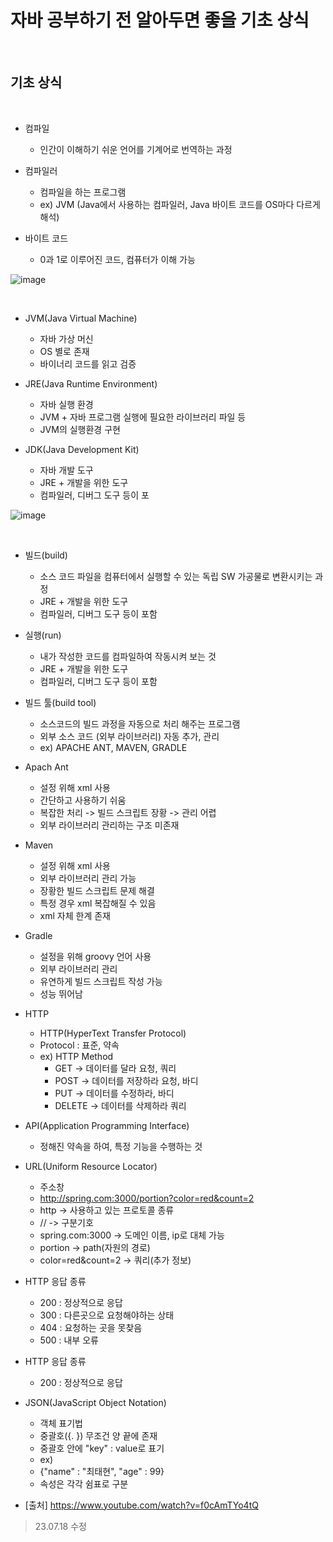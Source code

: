 # 자바 공부하기 전 알아두면 좋을 기초 상식
<br>

## 기초 상식
<br>

* 컴파일
  * 인간이 이해하기 쉬운 언어를 기계어로 번역하는 과정
 
* 컴파일러
  * 컴파일을 하는 프로그램
  * ex) JVM (Java에서 사용하는 컴파일러, Java 바이트 코드를 OS마다 다르게 해석)

* 바이트 코드
  * 0과 1로 이루어진 코드, 컴퓨터가 이해 가능

![image](https://github.com/starbc0720/TIL/assets/57441201/851de2b9-87e8-4d3d-bb89-88886cbeca37)

<br>

* JVM(Java Virtual Machine)
  * 자바 가상 머신 
  * OS 별로 존재
  * 바이너리 코드를 읽고 검증
 
* JRE(Java Runtime Environment)
  * 자바 실행 환경
  * JVM + 자바 프로그램 실행에 필요한 라이브러리 파일 등
  * JVM의 실행환경 구현
 
* JDK(Java Development Kit)
  * 자바 개발 도구
  * JRE + 개발을 위한 도구
  * 컴파일러, 디버그 도구 등이 포

![image](https://github.com/starbc0720/TIL/assets/57441201/892a99f3-a962-4a22-8d34-5ef0f038c1ba)

<br>

* 빌드(build)
  * 소스 코드 파일을 컴퓨터에서 실행할 수 있는 독립 SW 가공물로 변환시키는 과정 
  * JRE + 개발을 위한 도구
  * 컴파일러, 디버그 도구 등이 포함

 
* 실행(run)
  * 내가 작성한 코드를 컴파일하여 작동시켜 보는 것
  * JRE + 개발을 위한 도구
  * 컴파일러, 디버그 도구 등이 포함

 
* 빌드 툴(build tool)
  * 소스코드의 빌드 과정을 자동으로 처리 해주는 프로그램
  * 외부 소스 코드 (외부 라이브러리) 자동 추가, 관리
  * ex) APACHE ANT, MAVEN, GRADLE

 
* Apach Ant
  * 설정 위해 xml 사용
  * 간단하고 사용하기 쉬움
  * 복잡한 처리 -> 빌드 스크립트 장황 -> 관리 어렵
  * 외부 라이브러리 관리하는 구조 미존재


* Maven
  * 설정 위해 xml 사용
  * 외부 라이브러리 관리 가능
  * 장황한 빌드 스크립트 문제 해결
  * 특정 경우 xml 복잡해질 수 있음
  * xml 자체 한계 존재

 
* Gradle
  * 설정을 위해 groovy 언어 사용
  * 외부 라이브러리 관리
  * 유연하게 빌드 스크립트 작성 가능
  * 성능 뛰어남

 
* HTTP
  * HTTP(HyperText Transfer Protocol)
  * Protocol : 표준, 약속
  * ex) HTTP Method
    * GET -> 데이터를 달라 요청, 쿼리 
    * POST -> 데이터를 저장하라 요청, 바디
    * PUT -> 데이터를 수정하라, 바디
    * DELETE -> 데이터를 삭제하라 쿼리 


* API(Application Programming Interface)
  * 정해진 약속을 하여, 특정 기능을 수행하는 것 


* URL(Uniform Resource Locator)
  * 주소창
  * http://spring.com:3000/portion?color=red&count=2
  * http -> 사용하고 있는 프로토콜 종류
  * // -> 구분기호
  * spring.com:3000 -> 도메인 이름, ip로 대체 가능
  * portion -> path(자원의 경로)
  * color=red&count=2 -> 쿼리(추가 정보)


* HTTP 응답 종류
  * 200 : 정상적으로 응답
  * 300 : 다른곳으로 요청해야하는 상태
  * 404 : 요청하는 곳을 못찾음
  * 500 : 내부 오류


* HTTP 응답 종류
  * 200 : 정상적으로 응답
 

* JSON(JavaScript Object Notation)
  * 객체 표기법
  * 중괄호({. }) 무조건 양 끝에 존재
  * 중괄호 안에 "key" : value로 표기
  * ex)
   * {"name" : "최태현", "age" : 99}
  * 속성은 각각 쉼표로 구분





* [출처] https://www.youtube.com/watch?v=f0cAmTYo4tQ


> 23.07.18 수정 
